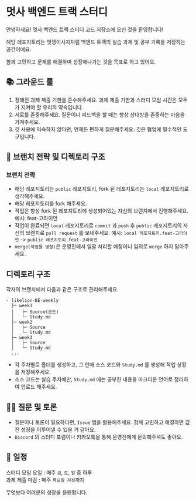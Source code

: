 # 멋사 백엔드 트랙 스터디
안녕하세요! 멋사 백엔드 트랙 스터디 코드 저장소에 오신 것을 환영합니다!

해당 레포지토리는 멋쟁이사자처럼 백엔드 트랙의 실습 과제 및 공부 기록을 저장하는 공간이에요.

함께 고민하고 문제를 해결하며 성장해나가는 것을 목표로 하고 있어요.

## 📚 그라운드 룰
1. 정해진 과제 제출 기한을 준수해주세요. 과제 제출 기한과 스터디 모임 시간은 모두가 지켜야 할 우리의 약속입니다.
2. 서로를 존중해주세요. 질문이나 피드백을 할 때는 항상 상대방을 존중하는 마음을 가져주세요.
3. 깃 사용에 익숙하지 않다면, 언제든 편하게 질문해주세요. 깃은 협업에 필수적인 도구입니다.

## 🌳 브랜치 전략 및 디렉토리 구조
### 브랜치 전략
* 해당 레포지토리는 `public` 레포지토리, fork 된 레포지토리는 `local` 레포지토리로 생각해주세요.
* 해당 레포지토리를 fork 해주세요.
* 작업은 항상 fork 된 레포지토리에 생성되어있는 자신의 브랜치에서 진행해주세요. 예시: feat-고라이언
* 작업이 완료되면 `local` 레포지토리로 `commit` 과 `push` 후 `public` 레포지토리의 자신의 브랜치로 `pull request` 를 보내주세요. 
  예시: `local 레포지토리.feat-고라이언` -> `public 레포지토리.feat-고라이언`
* `merge(작업물 병합)`은 운영진에서 일괄 처리할 예정이니 임의로 `merge` 하지 말아주세요.
## 디렉토리 구조
각자의 브랜치에서 다음과 같은 구조로 관리해주세요.
```
- likelion-BE-weekly
  ├─ week1
  │   ├─ Source(코드)
  │   └─ Study.md
  ├─ week2
  │   ├─ Source
  │   └─ Study.md
  ├─ week3
  │   ├─ Source
  │   └─ Study.md
  ...
```
* 각 주차별로 폴더를 생성하고, 그 안에 소스 코드와 `Study.md` 를 생성해 작업 상황을 저장해주세요.
* 소스 코드는 실습 주차에만, `Study.md` 에는 공부한 내용을 마크다운 언어로 정리하여 업로드 해주세요.
## 🙋‍♂️ 질문 및 토론
* 질문이나 토론이 필요하다면, `Issue` 탭을 활용해주세요. 함께 고민하고 해결하면 값진 성장을 이루어낼 수 있을 거 같아요.
* `Discord` 의 스터디 포럼이나 카카오톡을 통해 운영진에게 문의해주셔도 좋아요.
## 📅 일정
스터디 모임 요일 : 매주 `금`, `토`, `일` 중 하루  
과제 제출 마감 : 매주 `목요일 자정`까지

무엇보다 여러분의 성장을 응원합니다.
